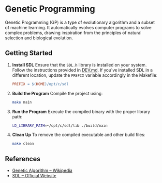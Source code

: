# Genetic Programming

Genetic Programming (GP) is a type of evolutionary algorithm and a subset of machine learning. It automatically evolves computer programs to solve complex problems, drawing inspiration from the principles of natural selection and biological evolution.

## Getting Started

1. **Install SDL**
   Ensure that the `SDL.h` library is installed on your system. Follow the instructions provided in [DEV.md](./DEV.md).
   If you've installed SDL in a different location, update the `PREFIX` variable accordingly in the Makefile:

   ```makefile
   PREFIX = $(HOME)/opt/c/sdl
   ```

2. **Build the Program**
   Compile the project using:

   ```bash
   make main
   ```

3. **Run the Program**
   Execute the compiled binary with the proper library path:

   ```bash
   LD_LIBRARY_PATH=~/opt/c/sdl/lib ./build/main
   ```

4. **Clean Up**
   To remove the compiled executable and other build files:

   ```bash
   make clean
   ```

## References

* [Genetic Algorithm – Wikipedia](https://en.wikipedia.org/wiki/Genetic_algorithm)
* [SDL – Official Website](https://www.libsdl.org/)
